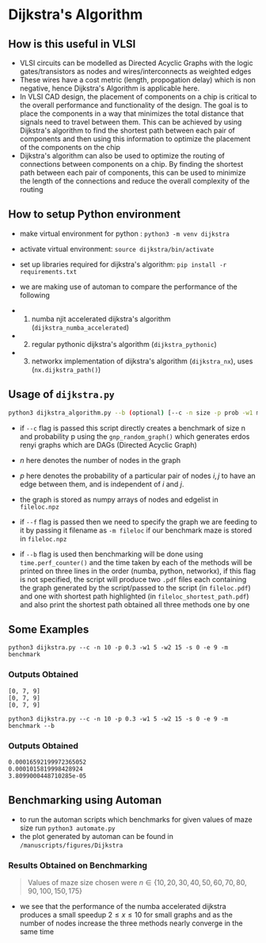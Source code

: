 # Dijkstra's Algorithm


## How is this useful in VLSI 

- VLSI circuits can be modelled as Directed Acyclic Graphs with the logic gates/transistors as nodes and wires/interconnects as weighted edges
- These wires have a cost metric (length, propogation delay) which is non negative, hence Dijkstra's Algorithm is applicable here.
- In VLSI CAD design, the placement of components on a chip is critical to the overall performance and functionality of the design. The goal is to place the components in a way that minimizes the total distance that signals need to travel between them. This can be achieved by using Dijkstra's algorithm to find the shortest path between each pair of components and then using this information to optimize the placement of the components on the chip
- Dijkstra's algorithm can also be used to optimize the routing of connections between components on a chip. By finding the shortest path between each pair of components, this can be used to minimize the length of the connections and reduce the overall complexity of the routing

## How to setup Python environment

- make virtual environment for python : `python3 -m venv dijkstra`
- activate virtual environment: `source dijkstra/bin/activate`
- set up libraries required for dijkstra's algorithm: `pip install -r requirements.txt`

- we are making use of automan to compare the performance of the following
- 1. numba njit accelerated dijkstra's algorithm (`dijkstra_numba_accelerated`)
- 2. regular pythonic dijkstra's algorithm (`dijkstra_pythonic`)
- 3. networkx implementation of dijkstra's algorithm (`dijkstra_nx`), uses (`nx.dijkstra_path()`)


## Usage of `dijkstra.py`

```bash
python3 dijkstra_algorithm.py --b (optional) [--c -n size -p prob -w1 minw1 -w2 minw2 ]/[--f -m fileloc] -s start_node -e end_node   
```
- if `--c` flag is passed this script directly creates a benchmark of size n and probability p using the `gnp_random_graph()` which generates erdos renyi graphs which are DAGs (Directed Acyclic Graph)

- $n$ here denotes the number of nodes in the graph

- $p$ here denotes the probability of a particular pair of nodes $i, j$ to have an edge between them, and is independent of $i$ and $j$.
- the graph is stored as numpy arrays of nodes and edgelist in `fileloc.npz` 

- if `--f` flag is passed then we need to specify the graph we are feeding to it by passing it filename as `-m fileloc` if our benchmark maze is stored in `fileloc.npz` 

- if `--b` flag is used then benchmarking will be done using `time.perf_counter()` and the time taken by each of the methods will be printed on three lines in the order (numba, python, networkx), if this flag is not specified, the script will produce two `.pdf` files each containing the graph generated by the script/passed to the script (in `fileloc.pdf`) and one with shortest path highlighted (in `fileloc_shortest_path.pdf`) and also print the shortest path obtained all three methods one by one


## Some Examples

`python3 dijkstra.py --c -n 10 -p 0.3 -w1 5 -w2 15 -s 0 -e 9 -m benchmark`

### Outputs Obtained

```
[0, 7, 9]
[0, 7, 9]
[0, 7, 9]
```


`python3 dijkstra.py --c -n 10 -p 0.3 -w1 5 -w2 15 -s 0 -e 9 -m benchmark --b`

### Outputs Obtained

```
0.00016592199972365052
0.0001015819998428924
3.8099000448710285e-05
```

## Benchmarking using Automan
- to run the automan scripts which benchmarks for given values of maze size run `python3 automate.py`
- the plot generated by automan can be found in `/manuscripts/figures/Dijkstra`

### Results Obtained on Benchmarking
> Values of maze size chosen were $n \in \{10, 20, 30, 40, 50, 60, 70, 80, 90, 100, 150, 175\}$ 


- we see that the performance of the numba accelerated dijkstra produces a small speedup $2 \le x \le 10$ for small graphs and as the number of nodes increase the three methods nearly converge in the same time 

